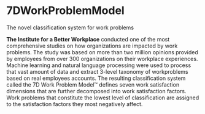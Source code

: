 # 7DWorkProblemModel
The novel classification system for work problems

__The Institute for a Better Workplace__ conducted one of the most comprehensive studies on how organizations are impacted by work problems. The study was based on more than two million opinions provided by employees from over 300 organizations on their workplace experiences. Machine learning and natural language processing were used to process that vast amount of data and extract 3-level taxonomy of workproblems based on real employees accounts. The resulting classification system called the 7D Work Problem Model™ defines seven work satisfaction dimensions that are further decomposed into work satisfaction factors. Work problems that constitute the lowest level of classification are assigned to the satisfaction factors they most negatively affect.


